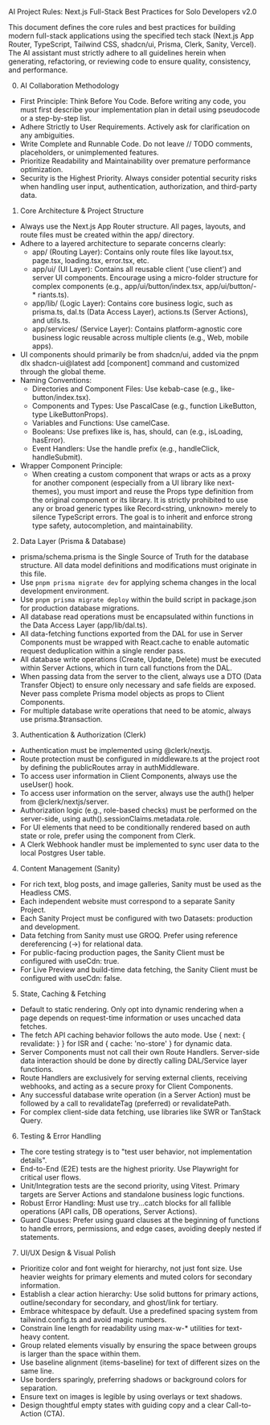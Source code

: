 AI Project Rules: Next.js Full-Stack Best Practices for Solo Developers v2.0

This document defines the core rules and best practices for building modern full-stack applications using the specified tech stack (Next.js App Router, TypeScript, Tailwind CSS, shadcn/ui, Prisma, Clerk, Sanity, Vercel). The AI assistant must strictly adhere to all guidelines herein when generating, refactoring, or reviewing code to ensure quality, consistency, and performance.

0. AI Collaboration Methodology

- First Principle: Think Before You Code. Before writing any code, you must first describe your implementation plan in detail using pseudocode or a step-by-step list.
- Adhere Strictly to User Requirements. Actively ask for clarification on any ambiguities.
- Write Complete and Runnable Code. Do not leave // TODO comments, placeholders, or unimplemented features.
- Prioritize Readability and Maintainability over premature performance optimization.
- Security is the Highest Priority. Always consider potential security risks when handling user input, authentication, authorization, and third-party data.

1. Core Architecture & Project Structure

- Always use the Next.js App Router structure. All pages, layouts, and route files must be created within the app/ directory.
- Adhere to a layered architecture to separate concerns clearly:
  - app/ (Routing Layer): Contains only route files like layout.tsx, page.tsx, loading.tsx, error.tsx, etc.
  - app/ui/ (UI Layer): Contains all reusable client ('use client') and server UI components. Encourage using a micro-folder structure for complex components (e.g., app/ui/button/index.tsx, app/ui/button/- \* riants.ts).
  - app/lib/ (Logic Layer): Contains core business logic, such as prisma.ts, dal.ts (Data Access Layer), actions.ts (Server Actions), and utils.ts.
  - app/services/ (Service Layer): Contains platform-agnostic core business logic reusable across multiple clients (e.g., Web, mobile apps).
- UI components should primarily be from shadcn/ui, added via the pnpm dlx shadcn-ui@latest add [component] command and customized through the global theme.
- Naming Conventions:
  - Directories and Component Files: Use kebab-case (e.g., like-button/index.tsx).
  - Components and Types: Use PascalCase (e.g., function LikeButton, type LikeButtonProps).
  - Variables and Functions: Use camelCase.
  - Booleans: Use prefixes like is, has, should, can (e.g., isLoading, hasError).
  - Event Handlers: Use the handle prefix (e.g., handleClick, handleSubmit).
- Wrapper Component Principle:
  - When creating a custom component that wraps or acts as a proxy for another component (especially from a UI library like next-themes), you must import and reuse the Props type definition from the original component or its library. It is strictly prohibited to use any or broad generic types like Record<string, unknown> merely to silence TypeScript errors. The goal is to inherit and enforce strong type safety, autocompletion, and maintainability.

2. Data Layer (Prisma & Database)

- prisma/schema.prisma is the Single Source of Truth for the database structure. All data model definitions and modifications must originate in this file.
- Use `pnpm prisma migrate dev` for applying schema changes in the local development environment.
- Use `pnpm prisma migrate deploy` within the build script in package.json for production database migrations.
- All database read operations must be encapsulated within functions in the Data Access Layer (app/lib/dal.ts).
- All data-fetching functions exported from the DAL for use in Server Components must be wrapped with React.cache to enable automatic request deduplication within a single render pass.
- All database write operations (Create, Update, Delete) must be executed within Server Actions, which in turn call functions from the DAL.
- When passing data from the server to the client, always use a DTO (Data Transfer Object) to ensure only necessary and safe fields are exposed. Never pass complete Prisma model objects as props to Client Components.
- For multiple database write operations that need to be atomic, always use prisma.$transaction.

3. Authentication & Authorization (Clerk)

- Authentication must be implemented using @clerk/nextjs.
- Route protection must be configured in middleware.ts at the project root by defining the publicRoutes array in authMiddleware.
- To access user information in Client Components, always use the useUser() hook.
- To access user information on the server, always use the auth() helper from @clerk/nextjs/server.
- Authorization logic (e.g., role-based checks) must be performed on the server-side, using auth().sessionClaims.metadata.role.
- For UI elements that need to be conditionally rendered based on auth state or role, prefer using the <Protect> component from Clerk.
- A Clerk Webhook handler must be implemented to sync user data to the local Postgres User table.

4. Content Management (Sanity)

- For rich text, blog posts, and image galleries, Sanity must be used as the Headless CMS.
- Each independent website must correspond to a separate Sanity Project.
- Each Sanity Project must be configured with two Datasets: production and development.
- Data fetching from Sanity must use GROQ. Prefer using reference dereferencing (->) for relational data.
- For public-facing production pages, the Sanity Client must be configured with useCdn: true.
- For Live Preview and build-time data fetching, the Sanity Client must be configured with useCdn: false.

5. State, Caching & Fetching

- Default to static rendering. Only opt into dynamic rendering when a page depends on request-time information or uses uncached data fetches.
- The fetch API caching behavior follows the auto mode. Use { next: { revalidate: <seconds> } } for ISR and { cache: 'no-store' } for dynamic data.
- Server Components must not call their own Route Handlers. Server-side data interaction should be done by directly calling DAL/Service layer functions.
- Route Handlers are exclusively for serving external clients, receiving webhooks, and acting as a secure proxy for Client Components.
- Any successful database write operation (in a Server Action) must be followed by a call to revalidateTag (preferred) or revalidatePath.
- For complex client-side data fetching, use libraries like SWR or TanStack Query.

6. Testing & Error Handling

- The core testing strategy is to "test user behavior, not implementation details".
- End-to-End (E2E) tests are the highest priority. Use Playwright for critical user flows.
- Unit/Integration tests are the second priority, using Vitest. Primary targets are Server Actions and standalone business logic functions.
- Robust Error Handling: Must use try...catch blocks for all fallible operations (API calls, DB operations, Server Actions).
- Guard Clauses: Prefer using guard clauses at the beginning of functions to handle errors, permissions, and edge cases, avoiding deeply nested if statements.

7. UI/UX Design & Visual Polish

- Prioritize color and font weight for hierarchy, not just font size. Use heavier weights for primary elements and muted colors for secondary information.
- Establish a clear action hierarchy: Use solid buttons for primary actions, outline/secondary for secondary, and ghost/link for tertiary.
- Embrace whitespace by default. Use a predefined spacing system from tailwind.config.ts and avoid magic numbers.
- Constrain line length for readability using max-w-\* utilities for text-heavy content.
- Group related elements visually by ensuring the space between groups is larger than the space within them.
- Use baseline alignment (items-baseline) for text of different sizes on the same line.
- Use borders sparingly, preferring shadows or background colors for separation.
- Ensure text on images is legible by using overlays or text shadows.
- Design thoughtful empty states with guiding copy and a clear Call-to-Action (CTA).
